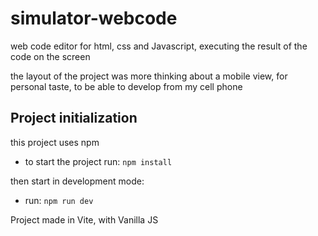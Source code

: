 # simulator-webcode
web code editor for html, css and Javascript, executing the result of the code on the screen

the layout of the project was more thinking about a mobile view, for personal taste, to be able to develop from my cell phone

## Project initialization

this project uses npm
- to start the project run: `` npm install ``

then start in development mode:
- run: `` npm run dev ``

Project made in Vite, with Vanilla JS
